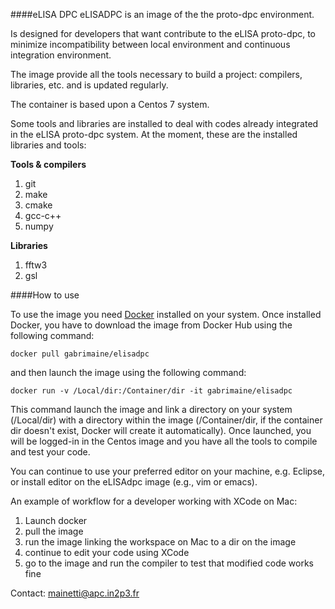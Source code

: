 ####eLISA DPC
eLISADPC is an image of the the proto-dpc environment.

Is designed for developers that want contribute to the eLISA proto-dpc, to minimize incompatibility between local environment and continuous integration environment.

The image provide all the tools necessary to build a project: compilers, libraries, etc. and is updated regularly. 
 
The container is based upon a Centos 7 system. 

Some tools and libraries are installed to deal with codes already integrated in the eLISA proto-dpc system. At the moment, these are the installed libraries and tools: 

**Tools & compilers**

1. git
2. make
3. cmake
4. gcc-c++
5. numpy 

**Libraries**

1. fftw3
2. gsl



####How to use

To use the image you need [Docker](http://docker.io) installed on your system. Once installed Docker, you have to download the image from Docker Hub using the following command:

	docker pull gabrimaine/elisadpc
	
and then launch the image using the following command:

	docker run -v /Local/dir:/Container/dir -it gabrimaine/elisadpc
	

This command launch the image and link a directory on your system (/Local/dir) with a directory within the image (/Container/dir, if the container dir doesn't exist, Docker will create it automatically). Once launched, you will be logged-in in the Centos image and you have all the tools to compile and test your code. 


You can continue to use your preferred editor on your machine, e.g. Eclipse, or install editor on the eLISAdpc image (e.g., vim or emacs). 

An example of workflow for a developer working with XCode on Mac:

1. Launch docker
2. pull the image
3. run the image linking the workspace on Mac to a dir on the image
4. continue to edit your code using XCode
5. go to the image and run the compiler to test that modified code works fine




Contact:  mainetti@apc.in2p3.fr


